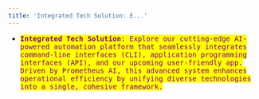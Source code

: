 ```yaml
---
title: 'Integrated Tech Solution: E...'
---
```


* <kbd><mark style="color:purple;">**Integrated Tech Solution**<mark style="color:purple;"></kbd><kbd><mark style="color:purple;">: Explore our cutting-edge AI-powered automation platform that seamlessly integrates command-line interfaces (CLI), application programming interfaces (API), and our upcoming user-friendly app. Driven by Prometheus AI, this advanced system enhances operational efficiency by unifying diverse technologies into a single, cohesive framework.<mark style="color:purple;"></kbd>
